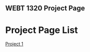 ## WEBT 1320 Project Page

<h1> Project Page List</h1>

<a href="Project1/index.html" target="_blank">Project 1</a>
